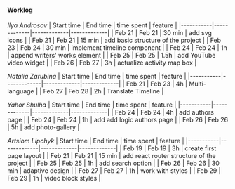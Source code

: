 #### Worklog

*Ilya Androsov*
| Start time  | End time | time spent | feature |
|-----------|-------------|-------------|-------------|
| Feb 21 | Feb 21 | 30 min | add svg icons |
| Feb 21 | Feb 21 | 15 min | add basic structure of the project |
| Feb 23 | Feb 24 | 30 min | implement timeline component |
| Feb 24 | Feb 24 | 1h | append writers' works element |
| Feb 25 | Feb 25 | 1.5h | add YouTube video widget |
| Feb 26 | Feb 27 | 3h | actualize activity map box |

*Natalia Zarubina*
| Start time  | End time | time spent | feature |
|-----------|-------------|-------------|-------------|
| Feb 21 | Feb 23 | 4h | Multi-language |
| Feb 27 | Feb 28 | 2h | Translate Timeline |

*Yahor Shulha*
| Start time  | End time | time spent | feature |
|-----------|-------------|-------------|-------------|
| Feb 24 | Feb 24 | 4h | add authors page |
| Feb 24 | Feb 24 | 1h | add add logic  authors page  |
| Feb 26 | Feb 26 | 5h | add photo-gallery |

*Artsiom Lipchyk*
| Start time  | End time | time spent | feature |
|-----------|-------------|-------------|-------------|
| Feb 19 | Feb 19 | 3h | create first page layout |
| Feb 21 | Feb 21 | 15 min | add react router structure of the project |
| Feb 25 | Feb 25 | 1h | add search option |
| Feb 26 | Feb 26 | 30 min | adaptive design |
| Feb 27 | Feb 27 | 1h | work with styles |
| Feb 29 | Feb 29 | 1h | video block styles |
